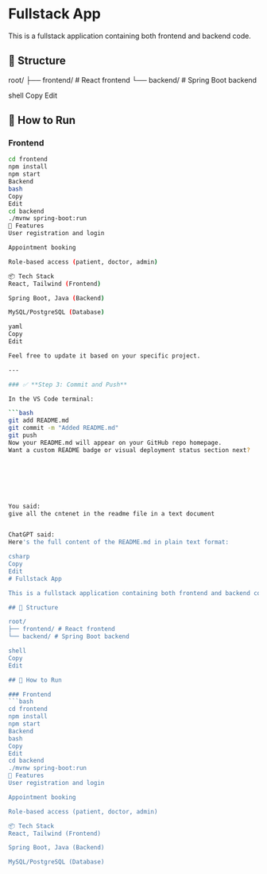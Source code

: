 # Fullstack App

This is a fullstack application containing both frontend and backend code.

## 📁 Structure

root/
├── frontend/ # React frontend
└── backend/ # Spring Boot backend

shell
Copy
Edit

## 🚀 How to Run

### Frontend
```bash
cd frontend
npm install
npm start
Backend
bash
Copy
Edit
cd backend
./mvnw spring-boot:run
🧾 Features
User registration and login

Appointment booking

Role-based access (patient, doctor, admin)

📦 Tech Stack
React, Tailwind (Frontend)

Spring Boot, Java (Backend)

MySQL/PostgreSQL (Database)

yaml
Copy
Edit

Feel free to update it based on your specific project.

---

### ✅ **Step 3: Commit and Push**

In the VS Code terminal:

```bash
git add README.md
git commit -m "Added README.md"
git push
Now your README.md will appear on your GitHub repo homepage.
Want a custom README badge or visual deployment status section next?







You said:
give all the cntenet in the readme file in a text document


ChatGPT said:
Here's the full content of the README.md in plain text format:

csharp
Copy
Edit
# Fullstack App

This is a fullstack application containing both frontend and backend code.

## 📁 Structure

root/
├── frontend/ # React frontend
└── backend/ # Spring Boot backend

shell
Copy
Edit

## 🚀 How to Run

### Frontend
```bash
cd frontend
npm install
npm start
Backend
bash
Copy
Edit
cd backend
./mvnw spring-boot:run
🧾 Features
User registration and login

Appointment booking

Role-based access (patient, doctor, admin)

📦 Tech Stack
React, Tailwind (Frontend)

Spring Boot, Java (Backend)

MySQL/PostgreSQL (Database)